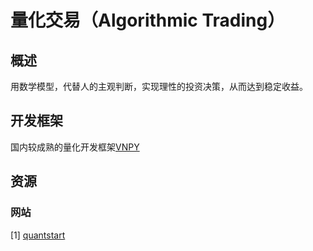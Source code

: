 # 量化交易（Algorithmic Trading）

## 概述

用数学模型，代替人的主观判断，实现理性的投资决策，从而达到稳定收益。

## 开发框架

国内较成熟的量化开发框架[VNPY](https://github.com/vnpy/vnpy)

## 资源

### 网站

[1] [quantstart](https://www.quantstart.com/)

